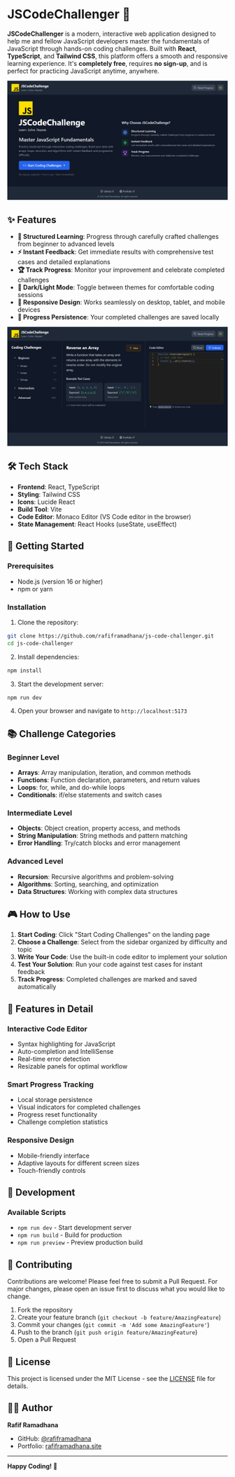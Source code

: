 # JSCodeChallenger 🚀

**JSCodeChallenger** is a modern, interactive web application designed to help me and fellow JavaScript developers master the fundamentals of JavaScript through hands-on coding challenges. Built with **React**, **TypeScript**, and **Tailwind CSS**, this platform offers a smooth and responsive learning experience. It's **completely free**, requires **no sign-up**, and is perfect for practicing JavaScript anytime, anywhere.

![Landing Page](./public/screenshot-1.png)

## ✨ Features

- **🎯 Structured Learning**: Progress through carefully crafted challenges from beginner to advanced levels
- **⚡ Instant Feedback**: Get immediate results with comprehensive test cases and detailed explanations
- **🏆 Track Progress**: Monitor your improvement and celebrate completed challenges
- **🌙 Dark/Light Mode**: Toggle between themes for comfortable coding sessions
- **📱 Responsive Design**: Works seamlessly on desktop, tablet, and mobile devices
- **💾 Progress Persistence**: Your completed challenges are saved locally

![Challenge Interface](./public/screenshot-2.png)

## 🛠️ Tech Stack

- **Frontend**: React, TypeScript
- **Styling**: Tailwind CSS
- **Icons**: Lucide React
- **Build Tool**: Vite
- **Code Editor**: Monaco Editor (VS Code editor in the browser)
- **State Management**: React Hooks (useState, useEffect)

## 🚀 Getting Started

### Prerequisites

- Node.js (version 16 or higher)
- npm or yarn

### Installation

1. Clone the repository:
```bash
git clone https://github.com/rafiframadhana/js-code-challenger.git
cd js-code-challenger
```

2. Install dependencies:
```bash
npm install
```

3. Start the development server:
```bash
npm run dev
```

4. Open your browser and navigate to `http://localhost:5173`

## 📚 Challenge Categories

### Beginner Level
- **Arrays**: Array manipulation, iteration, and common methods
- **Functions**: Function declaration, parameters, and return values
- **Loops**: for, while, and do-while loops
- **Conditionals**: if/else statements and switch cases

### Intermediate Level
- **Objects**: Object creation, property access, and methods
- **String Manipulation**: String methods and pattern matching
- **Error Handling**: Try/catch blocks and error management

### Advanced Level
- **Recursion**: Recursive algorithms and problem-solving
- **Algorithms**: Sorting, searching, and optimization
- **Data Structures**: Working with complex data structures

## 🎮 How to Use

1. **Start Coding**: Click "Start Coding Challenges" on the landing page
2. **Choose a Challenge**: Select from the sidebar organized by difficulty and topic
3. **Write Your Code**: Use the built-in code editor to implement your solution
4. **Test Your Solution**: Run your code against test cases for instant feedback
5. **Track Progress**: Completed challenges are marked and saved automatically

## 🎨 Features in Detail

### Interactive Code Editor
- Syntax highlighting for JavaScript
- Auto-completion and IntelliSense
- Real-time error detection
- Resizable panels for optimal workflow

### Smart Progress Tracking
- Local storage persistence
- Visual indicators for completed challenges
- Progress reset functionality
- Challenge completion statistics

### Responsive Design
- Mobile-friendly interface
- Adaptive layouts for different screen sizes
- Touch-friendly controls

## 🔧 Development

### Available Scripts

- `npm run dev` - Start development server
- `npm run build` - Build for production
- `npm run preview` - Preview production build

## 🤝 Contributing

Contributions are welcome! Please feel free to submit a Pull Request. For major changes, please open an issue first to discuss what you would like to change.

1. Fork the repository
2. Create your feature branch (`git checkout -b feature/AmazingFeature`)
3. Commit your changes (`git commit -m 'Add some AmazingFeature'`)
4. Push to the branch (`git push origin feature/AmazingFeature`)
5. Open a Pull Request

## 📝 License

This project is licensed under the MIT License - see the [LICENSE](LICENSE) file for details.

## 👨‍💻 Author

**Rafif Ramadhana**
- GitHub: [@rafiframadhana](https://github.com/rafiframadhana)
- Portfolio: [rafiframadhana.site](https://rafiframadhana.site)
 
---

**Happy Coding! 🎉**

